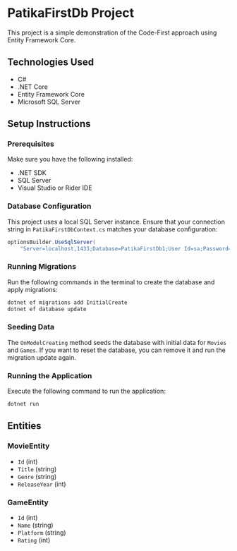 # PatikaFirstDb Project

This project is a simple demonstration of the Code-First approach using Entity Framework Core.

## Technologies Used
- C#
- .NET Core
- Entity Framework Core
- Microsoft SQL Server

## Setup Instructions

### Prerequisites
Make sure you have the following installed:
- .NET SDK
- SQL Server
- Visual Studio or Rider IDE

### Database Configuration
This project uses a local SQL Server instance. Ensure that your connection string in `PatikaFirstDbContext.cs` matches your database configuration:

```csharp
optionsBuilder.UseSqlServer(
    "Server=localhost,1433;Database=PatikaFirstDb1;User Id=sa;Password=YourStrong!Passw0rd;TrustServerCertificate=True;");
```

### Running Migrations
Run the following commands in the terminal to create the database and apply migrations:

```sh
dotnet ef migrations add InitialCreate
dotnet ef database update
```

### Seeding Data
The `OnModelCreating` method seeds the database with initial data for `Movies` and `Games`. If you want to reset the database, you can remove it and run the migration update again.

### Running the Application
Execute the following command to run the application:

```sh
dotnet run
```

## Entities
### MovieEntity
- `Id` (int)
- `Title` (string)
- `Genre` (string)
- `ReleaseYear` (int)

### GameEntity
- `Id` (int)
- `Name` (string)
- `Platform` (string)
- `Rating` (int)

